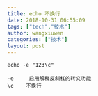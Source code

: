 ```yaml
---
title: echo 不换行
date: 2018-10-31 06:55:09
tags: ["tech","技术"]
author: wangxiuwen
categories: ["技术"]
layout: post
---
```


```
echo -e "123\c"
```

```
-e     启用解释反斜杠的转义功能
\c    不换行
```